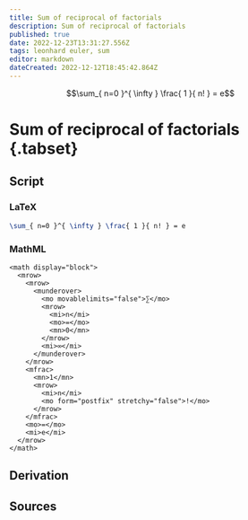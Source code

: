 ```yaml
---
title: Sum of reciprocal of factorials
description: Sum of reciprocal of factorials
published: true
date: 2022-12-23T13:31:27.556Z
tags: leonhard euler, sum
editor: markdown
dateCreated: 2022-12-12T18:45:42.864Z
---
```


$$\sum_{ n=0 }^{ \infty } \frac{ 1 }{ n! } = e$$

# Sum of reciprocal of factorials {.tabset}
## Script
### LaTeX
```tex
\sum_{ n=0 }^{ \infty } \frac{ 1 }{ n! } = e
```
### MathML
```mathml
<math display="block">
  <mrow>
    <mrow>
      <munderover>
        <mo movablelimits="false">∑</mo>
        <mrow>
          <mi>n</mi>
          <mo>=</mo>
          <mn>0</mn>
        </mrow>
        <mi>∞</mi>
      </munderover>
    </mrow>
    <mfrac>
      <mn>1</mn>
      <mrow>
        <mi>n</mi>
        <mo form="postfix" stretchy="false">!</mo>
      </mrow>
    </mfrac>
    <mo>=</mo>
    <mi>e</mi>
  </mrow>
</math>
```

## Derivation

## Sources